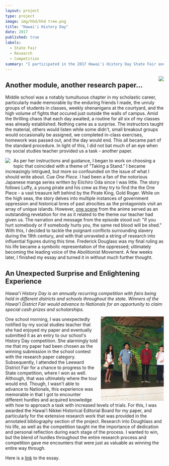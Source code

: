 ```yaml
---
layout: project
type: project
image: img/hhd/hhd tree.png
title: "Hawai'i History Day"
date: 2017
published: true
labels:
  - State Fair
  - Research
  - Competition
summary: "I participated in the 2017 Hawai'i History Day State Fair and was awarded the Hawai'i Nikkei Historical Editorial Board for my research paper. The essay detailed the inspiring life of runaway slave and iconic abolitionist, Frederick Douglass." 
---
```


<div style="float: right; margin-left: 10px;">
  <img width="150px" class="rounded" src="https://www.honolulumagazine.com/wp-content/uploads/data-import/22f26b84/EducationIlimaSchool1.jpg">
</div>

## Another module, another research paper...

Middle school was a notably tumultuous chapter in my scholastic career, particularly made memorable by the enduring friends I made, the unruly groups of students in classes, weekly shenanigans at the courtyard, and the high volume of fights that occured just outside the walls of campus. Amid the thrilling chaos that each day awaited, a routine for all six of my classes was already established. Nothing came as a surprise. The instructors taught the material, others would listen while some didn't, small breakout groups would occasionally be assigned, we completed in-class exercises, homework was passed out, and the day would end. This all became part of the standard procedure. In light of this, I did not bat much of an eye when my social studies teacher provided us a task - another paper. 

<div style="float: left; margin-right: 10px;">
  <img width="200px" class="rounded" src="https://blogs.loc.gov/folklife/files/2018/01/FrederickDouglass1862_07422u-273x300.jpg">
</div>

As per her instructions and guidance, I began to work on choosing a topic that coincided with a theme of "Taking a Stand." I became increasingly intrigued, but more so confounded on the issue of what I should write about. Cue *One Piece*. I had been a fan of the notorious Japanese manga series written by Eiichiro Oda since I was little. The story follows Luffy, a young pirate and his crew as they try to find the the One Piece - a vast treasure left behind by the Pirate King, Gold Roger. While on the high seas, the story delves into multiple instances of government oppression and historical lores of past atrocities as the protagonists visit an array of unique islands. However, [one scene](https://www.youtube.com/watch?v=cgDQgFlMxbw) from the anime served as an outstanding revelation for me as it related to the theme our teacher had given us. The narration and message from the episode stood out: "if you hurt somebody or if somebody hurts you, the same red blood will be shed." With this, I decided to tackle the poignant conflicts surrounding slavery during the 19th century, and with that unraveled a string of research into influential figures during this time. Frederick Douglass was my final ruling as his life became a symbolic representation of the oppressed; ultimately becoming the leading voice of the Abolitionist Movement. A few weeks later, I finished my essay and turned it in without much further thought. 

## An Unexpected Surprise and Enlightening Experience

*Hawai’i History Day is an annually recurring competition with fairs being held in different districts and schools throughout the state. Winners of the Hawai’i District Fair would advance to Nationals for an opportunity to claim special cash prizes and scholarships.* 

<div style="float: right; margin-left: 10px;">
  <img width="200px" class="rounded" src="https://raw.githubusercontent.com/k-deguz/k-deguz.github.io/main/img/hhd/leeward%20win.jpg">
</div>

One school morning, I was unexpectedly notified by my social studies teacher that she had enjoyed my paper and eventually submitted it as an entry to our school's History Day competition. She alarmingly told me that my paper had been chosen as the winning submission in the school contest with the research paper category. Subsequently, I attended the Leeward District Fair for a chance to progress to the State competition, where I won as well. Although, that was ultimately where the tour would end. Though, I wasn't able to advance to Nationals, this experience was memorable in that I got to encounter different hurdles and acquired knowledge with how to approach a task with increased levels of trials. For this, I was awarded the Hawai’i Nikkei Historical Editorial Board for my paper, and particularly for the extensive research work that was provided in the annotated bibliography section of the project. Research into Doughlass and his life, as well as the competition taught me the importance of dedication and personal reflection during each stage of the process. I wanted to win, but the blend of hurdles throughout the entire research process and competition gave me encounters that were just as valuable as winning the entire way through. 

Here is a [link](https://raw.githack.com/k-deguz/k-deguz.github.io/main/img/hhd/DEGUZMAN_KENNETH_JUNIOR_STATE_FAIR.pdf) to the essay.
